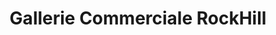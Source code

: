 ---
title: "Gallerie Commerciale RockHill"
url: /montreal/gallerie-commerciale-rockhill/
shop: Einkaufszentrum
---